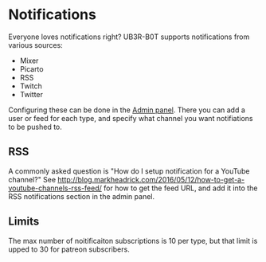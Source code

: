 # Notifications

Everyone loves notifications right? UB3R-B0T supports notifications from various sources:

- Mixer
- Picarto
- RSS
- Twitch
- Twitter

Configuring these can be done in the [Admin panel](https://ub3r-b0t.com/admin).
There you can add a user or feed for each type, and specify what channel you want notifiations to be pushed to.

## RSS
A commonly asked question is "How do I setup notification for a YouTube channel?"
See http://blog.markheadrick.com/2016/05/12/how-to-get-a-youtube-channels-rss-feed/ for how to get the feed URL, and add it into the RSS notifications section in the admin panel.

## Limits
The max number of noitificaiton subscriptions is 10 per type, but that limit is upped to 30 for patreon subscribers.